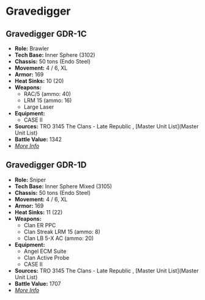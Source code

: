 # Gravedigger 

## Gravedigger GDR-1C 

- **Role:** Brawler 
- **Tech Base:** Inner Sphere (3102) 
- **Chassis:** 50 tons (Endo Steel) 
- **Movement:** 4 / 6, XL 
- **Armor:** 169 
- **Heat Sinks:** 10 (20) 
- **Weapons:** 
  - RAC/5 (ammo: 40) 
  - LRM 15 (ammo: 16) 
  - Large Laser 
- **Equipment:** 
  - CASE II 
- **Sources:** TRO 3145 The Clans - Late Republic , [Master Unit List](Master Unit List) 
- **Battle Value:** 1342 
- [*More Info*](gravedigger/gravedigger_gdr-1c.md) 

## Gravedigger GDR-1D 

- **Role:** Sniper 
- **Tech Base:** Inner Sphere Mixed (3105) 
- **Chassis:** 50 tons (Endo Steel) 
- **Movement:** 4 / 6, XL 
- **Armor:** 169 
- **Heat Sinks:** 11 (22) 
- **Weapons:** 
  - Clan ER PPC 
  - Clan Streak LRM 15 (ammo: 8) 
  - Clan LB 5-X AC (ammo: 20) 
- **Equipment:** 
  - Angel ECM Suite 
  - Clan Active Probe 
  - CASE II 
- **Sources:** TRO 3145 The Clans - Late Republic , [Master Unit List](Master Unit List) 
- **Battle Value:** 1707 
- [*More Info*](gravedigger/gravedigger_gdr-1d.md) 

